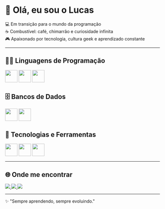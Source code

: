 # 👋 Olá, eu sou o Lucas  

💻 Em transição para o mundo da programação  
☕ Combustível: café, chimarrão e curiosidade infinita  
🎮 Apaixonado por tecnologia, cultura geek e aprendizado constante  

---

## 🧑‍💻 Linguagens de Programação
<p>
  <img src="https://cdn.jsdelivr.net/gh/devicons/devicon/icons/typescript/typescript-original.svg" width="40"/>
  <img src="https://cdn.jsdelivr.net/gh/devicons/devicon/icons/java/java-original.svg" width="40"/>
  <img src="https://cdn.jsdelivr.net/gh/devicons/devicon/icons/javascript/javascript-original.svg" width="40"/>
</p>

## 🗄️ Bancos de Dados
<p>
  <img src="https://cdn.jsdelivr.net/gh/devicons/devicon/icons/mysql/mysql-original.svg" width="40"/>
  <img src="https://cdn.jsdelivr.net/gh/devicons/devicon/icons/postgresql/postgresql-original.svg" width="40"/>
</p>

## 🧰 Tecnologias e Ferramentas
<p>
  <img src="https://cdn.jsdelivr.net/gh/devicons/devicon/icons/vscode/vscode-original.svg" width="40"/>
  <img src="https://cdn.jsdelivr.net/gh/devicons/devicon/icons/intellij/intellij-original.svg" width="40"/>
  <img src="https://cdn.jsdelivr.net/gh/devicons/devicon/icons/apache/apache-original.svg" width="40"/>
</p>

---

## 🌐 Onde me encontrar  
<p>
  <a href="https://www.linkedin.com/in/lucas-schmidt-4356a4122/">
    <img src="https://img.shields.io/badge/LinkedIn-0A66C2?style=for-the-badge&logo=linkedin&logoColor=white"/>
  </a>
  <a href="https://instagram.com/lucasschmidt92">
    <img src="https://img.shields.io/badge/Instagram-E4405F?style=for-the-badge&logo=instagram&logoColor=white"/>
  </a>
  <a href="mailto:lucas_schmidt922@hotmail.com">
    <img src="https://img.shields.io/badge/Email-0078D4?style=for-the-badge&logo=microsoft-outlook&logoColor=white"/>
  </a>
</p>

---

✨ "Sempre aprendendo, sempre evoluindo."
